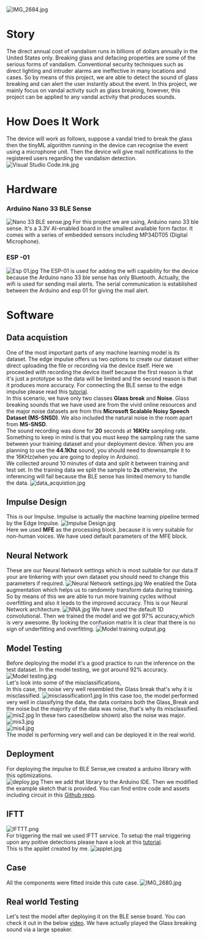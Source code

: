 ![IMG_2684.jpg](https://usercdn.edgeimpulse.com/project149095/64cacaf7203218dbaeaecdc9f13c7a5ff03aa5eb3632b740890ffd890644111f)
# Story     
The direct annual cost of vandalism runs in billions of dollars annually in the United States only. Breaking glass and defacing properties are some of the serious forms of vandalism. Conventional security techniques such as direct lighting and intruder alarms are ineffective in many locations and cases. So by means of this project, we are able to detect the sound of glass breaking and can alert the user instantly about the event. 
In this project, we mainly focus on vandal activity such as glass breaking, however, this project can be applied to any vandal activity that produces sounds.
# How Does It Work
The device will work as follows, suppose a vandal tried to break the glass then the tinyML algorithm running in the device can recognise the event using a microphone unit. Then the device will give mail notifications to the registered users regarding the vandalism detection.
![Visual Studio Code.lnk.jpg](https://usercdn.edgeimpulse.com/project149095/fdfb3c8bd56330c108ac60abc2167f6fc5e92b8235591310d4f5abec0e3018d0)
# Hardware   
### Arduino Nano 33 BLE Sense  
![Nano 33 BLE sense.jpg](https://usercdn.edgeimpulse.com/project149095/eab4cd400312284c7a788d835f26f143a8d388d2aef1e3204e1b3c8d46c8f998) 
For this project we are using, Arduino nano 33 ble sense. It's a 3.3V AI-enabled board in the smallest available form factor. It comes with a series of embedded sensors including MP34DT05 (Digital Microphone). 
### ESP -01   
![Esp 01.jpg](https://usercdn.edgeimpulse.com/project149095/9985f6574e6532e512083441a5cc2a9a778a62567a10904bc543b12f4e7767a9)
The ESP-01 is used for adding the wifi capability for the device because the Arduino nano 33 ble sense has only Bluetooth. Actually, the wifi is used for sending mail alerts. The serial communication is established between the Arduino and esp 01 for giving the mail alert.   

# Software    
  
## Data acquistion   
One of the most important parts of any machine learning model is its dataset. The edge impulse offers us two options to create our dataset either direct uploading the file or recording via the device itself. Here we proceeded with recording the device itself because the first reason is that it's just a prototype so the data will be limited and the second reason is that it produces more accuracy. For connecting the BLE sense to the edge impulse please read this [tutorial](https://docs.edgeimpulse.com/docs/development-platforms/officially-supported-mcu-targets/arduino-nano-33-ble-sense).    
In this scenario, we have only two classes **Glass break** and **Noise**. Glass breaking sounds that we have used are from the vivid online resources and the major noise datasets are from this **Microsoft Scalable Noisy Speech Dataset (MS-SNSD)**. We also included the natural noise in the room apart from **MS-SNSD**.   
The sound recording was done for **20** seconds at **16KHz** sampling rate. Something to keep in mind is that you must keep the sampling rate the same between your training dataset and your deployment device. When you are planning to use the **44.1Khz** sound, you should need to downsample it to the 16KHz(when you are going to deploy in Arduino).   
We collected around 10 minutes of data and split it between training and test set. In the training data we split the sample to **2s** otherwise, the inferencing will fail because the BLE sense has limited memory to handle the data. 
![data_acquistion.jpg](https://usercdn.edgeimpulse.com/project149095/3650d812a6a423c34f8b0ace37b11d208d590cbc136e6d264d831e8d002d7171)       
     
## Impulse Design    
This is our Impulse. Impulse is actually the machine learning pipeline termed by the Edge Impulse.
![Impulse Design.jpg](https://usercdn.edgeimpulse.com/project149095/899493f5ad25aad36d09c7dac83284dcb1440c59b772f67afd841cc275a0b8d5)  
Here we used **MFE** as the processing block ,because it is very suitable for non-human voices. We have used default parameters of the MFE block. 

## Neural Network
These are our Neural Network settings which is most suitable for our data.If your are tinkering with your own dataset you should need to change this parameters if required. 
![Neural Network settings.jpg](https://usercdn.edgeimpulse.com/project149095/0a5c143c7828763a48a67a08f433ff3cf8385d701224bfccb19d5d7812d75e9d)
We enabled the Data augmentation which helps us to randomnly transform data during training. So by means of this we are able to run more training cycles without overfitting and also it leads to the improved accuracy.
This is our Neural Network architecture.
![NNA.jpg](https://usercdn.edgeimpulse.com/project149095/cee3a813e18e40dabc30c3350c4d027626600eec1665b89252b0bbb328defec6)
We have used the default 1D convolutional.
Then we trained the model and we got 97% accuracy,which is very awesome. By looking the confusion matrix it is clear that there is no sign of underfitting and overfitting.
![Model training output.jpg](https://usercdn.edgeimpulse.com/project149095/a4aa46879b18ff2b150b71213a7a0244a54420df757683ff97f75e816335fdca)  

## Model Testing   
Before deploying the model it's a good practice to run the inference on the test dataset. In the model testing, we got around 92% accuracy.
![Model testing.jpg](https://usercdn.edgeimpulse.com/project149095/6213a1ee7e417926ced6be49ad78d2938f121fbc2e8ca99e474e90476eab6ede)    
Let's look into some of the misclassifications,         
In this case, the noise very well resembled the Glass break that's why it is misclassified.
![misclassification1.jpg](https://usercdn.edgeimpulse.com/project149095/01543564b153a5b7b9d9d10c0959685ce90a7e522a41b357f76f0217c0fae8fc)
In this case too, the model performed very well in classifying the data, the data contains both the Glass_Break and the noise but the majority of the data was noise, that's why its misclassified.
![mis2.jpg](https://usercdn.edgeimpulse.com/project149095/bac644fa20c3e0e6f95954664bff3a00eab0b0f0cfb7d4fb398e5e655f02e535)
In these two cases(below shown) also the noise was major.    
![mis3.jpg](https://usercdn.edgeimpulse.com/project149095/1b5aad086d040e815b4b66a7b949fe473c36b03502c48d9144e791d3632d2349)   
![mis4.jpg](https://usercdn.edgeimpulse.com/project149095/15691d654d60cb611ef4b5fd7326f3873a500b16d7eb85ae174187a664368fe9)   
The model is performing very well and can be deployed it in the real world.

## Deployment
For deploying the impulse to BLE Sense,we created a arduino library with this optimizations.  
![deploy.jpg](https://usercdn.edgeimpulse.com/project149095/27cb1abb3cd6d892add9a796e3b6b76e4873cefc863fa7c6880fab2532fe125a)
Then we add that library to the Arduino IDE. Then we modified the example sketch that is provided. You can find entire code and assets including circuit in this [Github repo](https://github.com/Nekhil-haxh/Vandalism_detection).
## IFTT   
![IFTTT.png](https://usercdn.edgeimpulse.com/project149095/7f2cfa0ca11ce3cd73bf217876c8dcb628276a6bc206171ab55984f30bae5347)   
For triggering the mail we used IFTT service. To setup the mail triggering upon any poitive detections please have a look at this [tutorial](https://www.youtube.com/watch?v=MXqWt7oK4JY).   
This is the applet created by me.
![applet.jpg](https://usercdn.edgeimpulse.com/project149095/8f5b19ede5f445b004ee1d2bf73357bfdd8fd6ffa6960723ca26dbd1fff67994)
## Case
All the components were fitted inside this cute case.
![IMG_2680.jpg](https://usercdn.edgeimpulse.com/project149095/629f80ac45ebe31aca88807ea5cae6dd4d21587c530d49dbfd01cba2c0ee322b)    

## Real world Testing     
Let's test the model after deploying it on the BLE sense board. You can check it out in the below [video](https://youtu.be/lhHwsutthis). We have actually played the Glass breaking sound via a large speaker.









